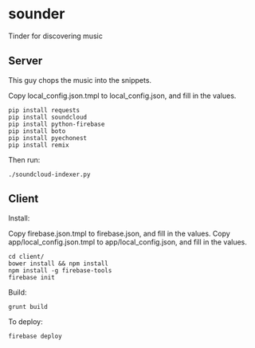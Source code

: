 sounder
=======

Tinder for discovering music

Server
------

This guy chops the music into the snippets.

Copy local_config.json.tmpl to local_config.json, and fill in the values.

```
pip install requests 
pip install soundcloud
pip install python-firebase
pip install boto
pip install pyechonest
pip install remix
```

Then run:

```
./soundcloud-indexer.py
```

Client
------

Install:

Copy firebase.json.tmpl to firebase.json, and fill in the values.
Copy app/local_config.json.tmpl to app/local_config.json, and fill in the values.

```
cd client/
bower install && npm install
npm install -g firebase-tools
firebase init
```

Build:

```
grunt build
```

To deploy:

```
firebase deploy
```
